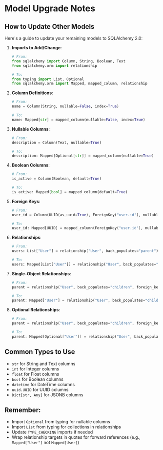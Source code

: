# Model Upgrade Notes

## How to Update Other Models

Here's a guide to update your remaining models to SQLAlchemy 2.0:

1. **Imports to Add/Change**:
   ```python
   # From:
   from sqlalchemy import Column, String, Boolean, Text
   from sqlalchemy.orm import relationship
   
   # To:
   from typing import List, Optional
   from sqlalchemy.orm import Mapped, mapped_column, relationship
   ```

2. **Column Definitions**:
   ```python
   # From:
   name = Column(String, nullable=False, index=True)
   
   # To:
   name: Mapped[str] = mapped_column(nullable=False, index=True)
   ```

3. **Nullable Columns**:
   ```python
   # From:
   description = Column(Text, nullable=True)
   
   # To:
   description: Mapped[Optional[str]] = mapped_column(nullable=True)
   ```

4. **Boolean Columns**:
   ```python
   # From:
   is_active = Column(Boolean, default=True)
   
   # To:
   is_active: Mapped[bool] = mapped_column(default=True)
   ```

5. **Foreign Keys**:
   ```python
   # From:
   user_id = Column(UUID(as_uuid=True), ForeignKey("user.id"), nullable=False)
   
   # To:
   user_id: Mapped[UUID] = mapped_column(ForeignKey("user.id"), nullable=False)
   ```

6. **Relationships**:
   ```python
   # From:
   users: List["User"] = relationship("User", back_populates="parent")
   
   # To:
   users: Mapped[List["User"]] = relationship("User", back_populates="parent")
   ```

7. **Single-Object Relationships**:
   ```python
   # From:
   parent = relationship("User", back_populates="children", foreign_keys=[parent_id])
   
   # To:
   parent: Mapped["User"] = relationship("User", back_populates="children", foreign_keys=[parent_id])
   ```

8. **Optional Relationships**:
   ```python
   # From:
   parent = relationship("User", back_populates="children", foreign_keys=[parent_id], nullable=True)
   
   # To:
   parent: Mapped[Optional["User"]] = relationship("User", back_populates="children", foreign_keys=[parent_id])
   ```

## Common Types to Use

- `str` for String and Text columns
- `int` for Integer columns
- `float` for Float columns
- `bool` for Boolean columns
- `datetime` for DateTime columns
- `uuid.UUID` for UUID columns
- `Dict[str, Any]` for JSONB columns

## Remember:

- Import `Optional` from typing for nullable columns
- Import `List` from typing for collections in relationships
- Update `TYPE_CHECKING` imports if needed
- Wrap relationship targets in quotes for forward references (e.g., `Mapped["User"]` not `Mapped[User]`)
